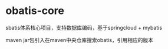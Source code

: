 # obatis-core
sbatis体系核心项目，支持数据库编码，基于springcloud + mybatis


maven jar包引入在maven中央仓库搜索obatis，引用相应的版本

